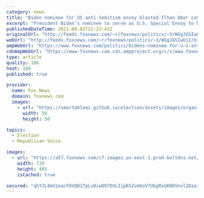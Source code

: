 ```yaml
---
category: news
title: "Biden nominee for US anti-Semitism envoy blasted Ilhan Omar comment as 'textbook' example"
excerpt: "President Biden’s nominee to serve as U.S. Special Envoy to Monitor and Combat Anti-Semitism once blasted Rep. Ilhan Omar’s controversial statements criticizing Israel."
publishedDateTime: 2021-08-02T21:23:41Z
originalUrl: "http://feeds.foxnews.com/~r/foxnews/politics/~3/WGgJGSIwUjI/bidens-nominee-for-u-s-anti-semitism-envoy-blasted-ilhan-omars-anti-israel-comments"
webUrl: "http://feeds.foxnews.com/~r/foxnews/politics/~3/WGgJGSIwUjI/bidens-nominee-for-u-s-anti-semitism-envoy-blasted-ilhan-omars-anti-israel-comments"
ampWebUrl: "https://www.foxnews.com/politics/bidens-nominee-for-u-s-anti-semitism-envoy-blasted-ilhan-omars-anti-israel-comments.amp"
cdnAmpWebUrl: "https://www-foxnews-com.cdn.ampproject.org/c/s/www.foxnews.com/politics/bidens-nominee-for-u-s-anti-semitism-envoy-blasted-ilhan-omars-anti-israel-comments.amp"
type: article
quality: 166
heat: 166
published: true

provider:
  name: Fox News
  domain: foxnews.com
  images:
    - url: "https://smartableai.github.io/election/assets/images/organizations/foxnews.com-50x50.jpg"
      width: 50
      height: 50

topics:
  - Election
  - Republican Voice

images:
  - url: "https://a57.foxnews.com/cf-images.us-east-1.prod.boltdns.net/v1/static/694940094001/b6692f51-10a4-4b60-8193-3361ffff93fb/407bb340-cf36-49ee-b791-25b1989e3e34/1280x720/match/720/405/image.jpg?ve=1&tl=1"
    width: 720
    height: 405
    isCached: true

secured: "qhYJL4mU1eacF6VQB1TpLu9iwO97OULIjp65ZvmXoV7UbgRsGK0DVnsl2Dior1zuhHiqlkCS+rCGgR0xJnVXiPCEn6kpDUMddjDJ3lSctfskOgDdlc6LbYXJ2sTXGn4M78rQXDjOanImcdUnLkYzWShfn9y7rMifYdq4OqJQn5/CXWM5Xvxer4rui3MA4JBIH3ITqRFIN7pNSw39ZhEBW2uXhDeBOrTahTTaP4sPUUo2NzVEyCkR+VyqC7coZv+QBhJqACF3Uo2Mj5X+iWA+gJ3tMg/ZEV0v89MdROImzlWbY8fjBTWdvySHHer+PVrtF7u42OjgY0lVSYscCOT28wIMzUzVWdZr+Y12H8G1KKQ=;LsnK7n5uJyB3MRYx3PJnxA=="
---
```


